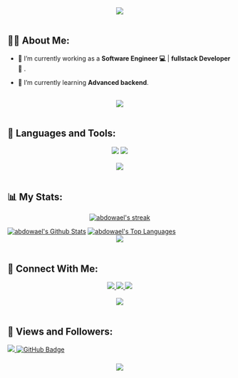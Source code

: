 <div align="center">
    <img src="https://readme-typing-svg.herokuapp.com/?font=Righteous&size=35&center=true&vCenter=true&width=500&height=70&duration=4000&lines=Hi+There!+👋;+I'm+abdo+wael!+😎;" />
</div>

<br>

## 🙋‍♂️ About Me:

- 🔭 I’m currently working as a **Software Engineer 💻** | **fullstack Developer 📱** .

- 🌱 I’m currently learning **Advanced backend**.

<!-- - 👨‍💻 All of my projects are available at **[My Repository](https://imagdyz.github.io/Portfolio/)**. -->

<br>
<div align="center">
    <img src="https://user-images.githubusercontent.com/73097560/115834477-dbab4500-a447-11eb-908a-139a6edaec5c.gif" />
</div>
<br>

## 🚀 Languages and Tools:
<div align="center">
    <img src="https://skillicons.dev/icons?i=html,css,SQL,php,java,python" />
    <img src="https://skillicons.dev/icons?i=github,androidstudio,vscode,figma,postman" /><br>
</div>

<br>
<div align="center">
    <img src="https://user-images.githubusercontent.com/73097560/115834477-dbab4500-a447-11eb-908a-139a6edaec5c.gif" />
</div>
<br>

## 📊 My Stats:

<p align="center">
    <a href="https://github.com/abdowael/github-readme-streak-stats">
        <img title="🔥 Get streak stats for your profile at git.io/streak-stats" alt="abdowael's streak" src="https://github-readme-streak-stats.herokuapp.com/?user=abdowael&theme=black-ice&hide_border=true&stroke=0000&background=060A0CD0"/>
    </a>
</p>
<a href="https://github.com/abdowael/github-readme-stats"><img alt="abdowael's Github Stats" src="https://github-readme-stats.vercel.app/api?username=abdowael&show_icons=true&count_private=true&theme=react&hide_border=true&bg_color=0D1117" /></a>
<a href="https://github.com/abdowael/github-readme-stats"><img alt="abdowael's Top Languages" src="https://github-readme-stats.vercel.app/api/top-langs/?username=abdowael&langs_count=8&count_private=true&layout=compact&theme=react&hide_border=true&bg_color=0D1117" /></a>

<br>
<div align="center">
    <img src="https://user-images.githubusercontent.com/73097560/115834477-dbab4500-a447-11eb-908a-139a6edaec5c.gif" />
</div>
<br>

## 🤝 Connect With Me:

<div align="center">
    <a href="https://www.linkedin.com/in/abdo-wale-155099355?utm_source=share&utm_campaign=share_via&utm_content=profile&utm_medium=android_app" target="_blank">
        <img src="https://img.shields.io/badge/LinkedIn-0077B5?style=for-the-badge&logo=linkedin&logoColor=white" target="_blank" />
    </a>
  <a href="mailto:abzowael@gmail.com">
    <img src="https://img.shields.io/badge/Gmail-333333?style=for-the-badge&logo=gmail&logoColor=red" />
  </a>
        <!-- <a href="https://imagdyz.github.io/Portfolio/">
    <img src="https://img.shields.io/badge/Portfolio-0077B5?style=for-the-badge&logoColor=white" /> -->
  <!-- </a> -->

  </a>
     </a>
     <a href="https://t.me/Abdoo32191">
    <img src="https://img.shields.io/badge/Telegram-0077B5?style=for-the-badge&logo=telegram&logoColor=white" />
  </a>
</div>

<br>
<div align="center">
    <img src="https://user-images.githubusercontent.com/73097560/115834477-dbab4500-a447-11eb-908a-139a6edaec5c.gif" />
</div>
<br>

## 💜 Views and Followers:

<a href="https://github.com/abdoowael/github-profile-views-counter">
    <img src="https://komarev.com/ghpvc/?username=abdoowael">
</a>
<a href="https://github.com/abdoowael?tab=followers"><img src="https://img.shields.io/github/followers/abdoowael?label=Followers&style=social" alt="GitHub Badge"></a>
<h3 align="center">
    <img src="https://readme-typing-svg.herokuapp.com/?font=Righteous&size=25&center=true&vCenter=true&width=500&height=70&duration=4000&lines=Thanks+for+visiting!+❤️;+Shoot+me+a+message+on+Linkedin!;I'm+Long+Life+Learner">
</h3>

<br/>
